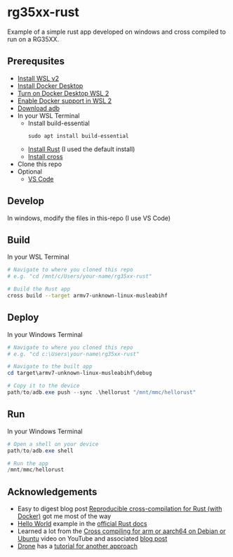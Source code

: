 # rg35xx-rust

Example of a simple rust app developed on windows and cross compiled to run on a RG35XX.

## Prerequsites

- [Install WSL v2](https://learn.microsoft.com/en-us/windows/wsl/install)
- [Install Docker Desktop](https://docs.docker.com/desktop/install/windows-install/)
- [Turn on Docker Desktop WSL 2](https://docs.docker.com/desktop/windows/wsl/#turn-on-docker-desktop-wsl-2)
- [Enable Docker support in WSL 2](https://docs.docker.com/desktop/windows/wsl/#enabling-docker-support-in-wsl-2-distros)
- [Download adb](https://developer.android.com/tools/releases/platform-tools)
- In your WSL Terminal
  - Install build-essential
    ```
    sudo apt install build-essential
    ```
  - [Install Rust](https://www.rust-lang.org/tools/install) (I used the default install)
  - [Install cross](https://github.com/cross-rs/cross)
- Clone this repo
- Optional 
  - [VS Code](https://code.visualstudio.com/download)

## Develop

In windows, modify the files in this-repo (I use VS Code)

## Build

In your WSL Terminal

```bash
# Navigate to where you cloned this repo
# e.g. "cd /mnt/c/Users/your-name/rg35xx-rust"

# Build the Rust app
cross build --target armv7-unknown-linux-musleabihf
```

## Deploy

In your Windows Terminal

```powershell
# Navigate to where you cloned this repo
# e.g. "cd c:\Users\your-name\rg35xx-rust"

# Navigate to the built app
cd target\armv7-unknown-linux-musleabihf\debug

# Copy it to the device
path/to/adb.exe push --sync .\hellorust "/mnt/mmc/hellorust"
```

## Run

In your Windows Terminal
```powershell
# Open a shell on your device
path/to/adb.exe shell

# Run the app
/mnt/mmc/hellorust
```

## Acknowledgements

- Easy to digest blog post [Reproducible cross-compilation for Rust (with Docker)](https://kerkour.com/rust-reproducible-cross-compilation-with-docker) got me most of the way
- [Hello World](https://doc.rust-lang.org/rust-by-example/hello.html) example in the [official Rust docs](https://www.rust-lang.org/learn)
- Learned a lot from the [Cross compiling for arm or aarch64 on Debian or Ubuntu](https://www.youtube.com/watch?v=SoGsKI_nrYU) video on YouTube and associated [blog post](https://jensd.be/1126/linux/cross-compiling-for-arm-or-aarch64-on-debian-or-ubuntu)
- [Drone](https://www.drone.io/) has a [tutorial for another approach](https://github.com/drone/tutorials/blob/master/content/rust/docker/rust-docker-arm64.md)
